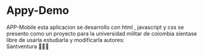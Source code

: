 # Appy-Demo
APP-Mobile
esta aplicacion se desarrollo con html , javascript y css se presento como un proyecto para la universidad militar de colombia sientase libre de usarla estudiarla y modificarla 
autores: <br> Santventura 
🎂🎂🎂
